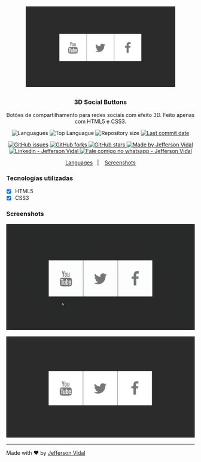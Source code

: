 <h1 align="center">
    <img alt="3D Social Buttons" src="./screenshots/screen1.PNG"  width="400px"/>
</h1>

<h3 align="center" >
  3D Social Buttons
</h3>

<p align="center">
  Botões de compartilhamento para redes sociais com efeito 3D. 
  Feito apenas com HTML5 e CSS3.
</p>

<p align="center">
  <img alt="Languagues" src="https://img.shields.io/github/languages/count/jeffersonvidal/3d-social-buttons">
  <img alt="Top Languague" src="https://img.shields.io/github/languages/top/jeffersonvidal/3d-social-buttons">
  <img alt="Repository size" src="https://img.shields.io/github/repo-size/jeffersonvidal/3d-social-buttons">
  <a href="https://github.com/jeffersonvidal/foodfy/commits/master">
    <img alt="Last commit date" src="https://img.shields.io/github/last-commit/jeffersonvidal/3d-social-buttons">
  </a>
</p>
<p align="center">
  <a href="https://github.com/jeffersonvidal/3d-social-buttons/issues" target="_blank">
    <img alt="GitHub issues" src="https://img.shields.io/github/issues/jeffersonvidal/3d-social-buttons"></a>
  <a href="https://github.com/jeffersonvidal/3d-social-buttons/network" target="_blank">
    <img alt="GitHub forks" src="https://img.shields.io/github/forks/jeffersonvidal/3d-social-buttons">
  </a>
  <a href="https://github.com/jeffersonvidal/3d-social-buttons/stargazers" target="_blank">
    <img alt="GitHub stars" src="https://img.shields.io/github/stars/jeffersonvidal/3d-social-buttons">
  </a>
  <a href="https://github.com/jeffersonvidal" target="_blank">
    <img alt="Made by Jefferson Vidal" src="https://img.shields.io/badge/made%20by-jeffersonvidal-informational">
  </a>
  <a href="https://www.linkedin.com/in/jeffersonvidal/" target="_blank" >
    <img alt="Linkedin - Jefferson Vidal" src="https://img.shields.io/badge/Linkedin--%23F8952D?style=social&logo=linkedin">
  </a>
  <a href="https://api.whatsapp.com/send?phone=5538988294043"
        target="_blank" >
    <img alt="Fale comigo no whatsapp - Jefferson Vidal" src="https://img.shields.io/badge/Whatsapp--%23F8952D?style=social&logo=whatsapp">
  </a>
</p>

<p align="center">
  <a href="#languages">Languages</a>&nbsp;&nbsp;&nbsp;|&nbsp;&nbsp;&nbsp;
  <a href="#screenshots">Screenshots</a>
</p>

<a id="languages"></a>
### Tecnologias utilizadas

- [x] HTML5
- [x] CSS3

<a id="screenshots"></a>
### Screenshots

![Demonstration](https://github.com/jeffersonvidal/3d-social-buttons/blob/master/screenshots/demo.gif?raw=true)

![Screen1](https://github.com/jeffersonvidal/3d-social-buttons/blob/master/screenshots/screen1.PNG?raw=true)

---

Made with ♥ by [Jefferson Vidal](https://github.com/jeffersonvidal)
